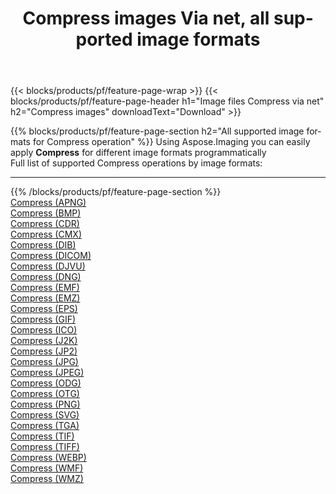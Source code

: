 ﻿---
title: Compress images Via net, all supported image formats 
weight: 3920
url: /net/compress 
lang: en
langdirlevel: 2
locales: zh-hans,ja,it,ru,de,es,fr,nl,id,lt,pl,pt,vi,tr,ko,zh-hant,ar,hi,th,sv,cs,uk,he
description: Using Aspose.Imaging you can easily Compress images Via net
---

{{< blocks/products/pf/feature-page-wrap >}}
{{< blocks/products/pf/feature-page-header h1="Image files Compress via net" h2="Compress images" downloadText="Download" >}}


{{% blocks/products/pf/feature-page-section  h2="All supported image formats for Compress operation" %}}
Using Aspose.Imaging you can easily apply **Compress** for different image formats programmatically
<br/>
Full list of supported Compress operations by image formats:
<hr/>
{{% /blocks/products/pf/feature-page-section %}}
<div class="container-fluid productfamilypage bg-gray">
    <div class="convertypes bg-gray agp-content section">
        <div class="container">
		<div class="row other-converters">
		    <div class='col-md-2 other-converter remove-lp remove-rp'><a href="/imaging/net/compress/apng" >Compress (APNG)</a></div><div class='col-md-2 other-converter remove-lp remove-rp'><a href="/imaging/net/compress/bmp" >Compress (BMP)</a></div><div class='col-md-2 other-converter remove-lp remove-rp'><a href="/imaging/net/compress/cdr" >Compress (CDR)</a></div><div class='col-md-2 other-converter remove-lp remove-rp'><a href="/imaging/net/compress/cmx" >Compress (CMX)</a></div><div class='col-md-2 other-converter remove-lp remove-rp'><a href="/imaging/net/compress/dib" >Compress (DIB)</a></div><div class='col-md-2 other-converter remove-lp remove-rp'><a href="/imaging/net/compress/dicom" >Compress (DICOM)</a></div><div class='col-md-2 other-converter remove-lp remove-rp'><a href="/imaging/net/compress/djvu" >Compress (DJVU)</a></div><div class='col-md-2 other-converter remove-lp remove-rp'><a href="/imaging/net/compress/dng" >Compress (DNG)</a></div><div class='col-md-2 other-converter remove-lp remove-rp'><a href="/imaging/net/compress/emf" >Compress (EMF)</a></div><div class='col-md-2 other-converter remove-lp remove-rp'><a href="/imaging/net/compress/emz" >Compress (EMZ)</a></div><div class='col-md-2 other-converter remove-lp remove-rp'><a href="/imaging/net/compress/eps" >Compress (EPS)</a></div><div class='col-md-2 other-converter remove-lp remove-rp'><a href="/imaging/net/compress/gif" >Compress (GIF)</a></div><div class='col-md-2 other-converter remove-lp remove-rp'><a href="/imaging/net/compress/ico" >Compress (ICO)</a></div><div class='col-md-2 other-converter remove-lp remove-rp'><a href="/imaging/net/compress/j2k" >Compress (J2K)</a></div><div class='col-md-2 other-converter remove-lp remove-rp'><a href="/imaging/net/compress/jp2" >Compress (JP2)</a></div><div class='col-md-2 other-converter remove-lp remove-rp'><a href="/imaging/net/compress/jpg" >Compress (JPG)</a></div><div class='col-md-2 other-converter remove-lp remove-rp'><a href="/imaging/net/compress/jpeg" >Compress (JPEG)</a></div><div class='col-md-2 other-converter remove-lp remove-rp'><a href="/imaging/net/compress/odg" >Compress (ODG)</a></div><div class='col-md-2 other-converter remove-lp remove-rp'><a href="/imaging/net/compress/otg" >Compress (OTG)</a></div><div class='col-md-2 other-converter remove-lp remove-rp'><a href="/imaging/net/compress/png" >Compress (PNG)</a></div><div class='col-md-2 other-converter remove-lp remove-rp'><a href="/imaging/net/compress/svg" >Compress (SVG)</a></div><div class='col-md-2 other-converter remove-lp remove-rp'><a href="/imaging/net/compress/tga" >Compress (TGA)</a></div><div class='col-md-2 other-converter remove-lp remove-rp'><a href="/imaging/net/compress/tif" >Compress (TIF)</a></div><div class='col-md-2 other-converter remove-lp remove-rp'><a href="/imaging/net/compress/tiff" >Compress (TIFF)</a></div><div class='col-md-2 other-converter remove-lp remove-rp'><a href="/imaging/net/compress/webp" >Compress (WEBP)</a></div><div class='col-md-2 other-converter remove-lp remove-rp'><a href="/imaging/net/compress/wmf" >Compress (WMF)</a></div><div class='col-md-2 other-converter remove-lp remove-rp'><a href="/imaging/net/compress/wmz" >Compress (WMZ)</a></div>
                </div>
        </div>
    </div>
</div>
<br/>

